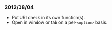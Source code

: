 ### 2012/08/04

 * Put URI check in its own function(s).
 * Open in window or tab on a per-`<option>` basis.